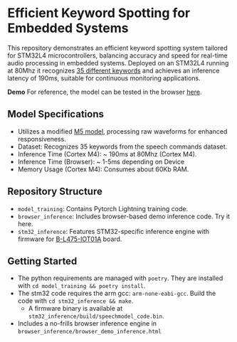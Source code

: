 # Efficient Keyword Spotting for Embedded Systems

This repository demonstrates an efficient keyword spotting system tailored for STM32L4 microcontrollers, 
balancing accuracy and speed for real-time audio processing in embedded systems. 
Deployed on an STM32L4 running at 80Mhz it recognizes [35 different keywords](model_training/dataset.py#L9-L44) and achieves an inference latency of 190ms, 
suitable for continuous monitoring applications.

**Demo** For reference, the model can be tested in the browser [here](https://www.nikbamert.com/browser_demo_inference.html).

## Model Specifications
- Utilizes a modified [M5 model](https://arxiv.org/abs/1610.00087), processing raw waveforms for enhanced responsiveness.
- Dataset: Recognizes 35 keywords from the speech commands dataset.
- Inference Time (Cortex M4): ~ 190ms at 80Mhz (Cortex M4).
- Inference Time (Browser):  ~ 1-5ms depending on Device
- Memory Usage (Cortex M4): Consumes about 60Kb RAM.

## Repository Structure
- `model_training`: Contains Pytorch Lightning training code.
- `browser_inference`: Includes browser-based demo inference code. Try it here.
- `stm32_inference`: Features STM32-specific inference engine with firmware for [B-L475-IOT01A](https://www.st.com/en/evaluation-tools/b-l475e-iot01a.html) board.

## Getting Started
- The python requirements are managed with `poetry`. They are installed with `cd model_training && poetry install`.
- The stm32 code requires the arm gcc: `arm-none-eabi-gcc`. Build the code with `cd stm32_inference && make`.
    - A firmware binary is available at `stm32_inference/build/speechmodel_code.bin`.
- Includes a no-frills browser inference engine in `browser_inference/browser_demo_inference.html` 


